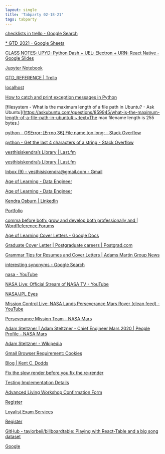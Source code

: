 ```yaml
---
layout: single
title: 'Tabparty 02-18-21'
tags: tabparty
---
```


[checklists in trello - Google Search](https://www.google.com/search?q=checklists+in+trello&rlz=1C5CHFA_enUS905US905&oq=checklists+in+trello&aqs=chrome..69i57.4888j0j4&sourceid=chrome&ie=UTF-8)

[\* GTD_2021 - Google Sheets](https://docs.google.com/spreadsheets/d/1IN1IXKkZsGyx1p7MYXuS0zWtJIYAis7A7PJJvT1Dm2U/edit#gid=199572641)

[CLASS NOTES: UPYD: Python Dash + UEL: Electron + URN: React Native - Google Slides](https://docs.google.com/presentation/d/1EjKkRo_GLyVofHryzD5uuG8apyIZFXcTXMFgIo5AK-M/edit#slide=id.gbe5bef47af_1_28)

[Jupyter Notebook](http://localhost:8888/notebooks/Projects/PORTFOLIO/PORTFOLIO_SCRAPING_EHD_RENAME_AND_MOVE.ipynb#)

[GTD_REFERENCE | Trello](https://trello.com/b/ArbFQy6Y/gtdreference)

[localhost](http://localhost:8888/tree)

[How to catch and print exception messages in Python](https://www.kite.com/python/answers/how-to-catch-and-print-exception-messages-in-python)

[filesystem - What is the maximum length of a file path in Ubuntu? - Ask Ubuntu](https://askubuntu.com/questions/859945/what-is-the-maximum-length-of-a-file-path-in-ubuntu#:~:text=The max filename length is 255 bytes.)

[python - OSError: [Errno 36] File name too long: - Stack Overflow](https://stackoverflow.com/questions/29891308/oserror-errno-36-file-name-too-long)

[python - Get the last 4 characters of a string - Stack Overflow](https://stackoverflow.com/questions/7983820/get-the-last-4-characters-of-a-string)

[yesthisiskendra’s Library | Last.fm](https://www.last.fm/user/yesthisiskendra/library?page=2)

[yesthisiskendra’s Library | Last.fm](https://www.last.fm/user/yesthisiskendra/library)

[Inbox (9) - yesthisiskendra@gmail.com - Gmail](https://mail.google.com/mail/u/0/#inbox)

[Age of Learning - Data Engineer](https://jobs.lever.co/aofl/415af6ce-aea7-4b41-a69d-8d2408c7e2c8?lever-via=xE6ao6stU-)

[Age of Learning - Data Engineer](https://jobs.lever.co/aofl/415af6ce-aea7-4b41-a69d-8d2408c7e2c8/thanks)

[Kendra Osburn | LinkedIn](https://www.linkedin.com/in/kendraosburn/)

[Portfolio](https://www.kendraosburn.com/)

[comma before both: grow and develop
both professionally and | WordReference Forums](https://forum.wordreference.com/threads/comma-before-both-grow-and-develop-both-professionally-and.2942949/)

[Age of Learning Cover Letters - Google Docs](https://docs.google.com/document/d/1lSjQJhunL75T8N69LWBfYb3lrb1D5bKyPQy387Acfaw/edit)

[Graduate Cover Letter | Postgraduate careers | Postgrad.com](https://www.postgrad.com/advice/postgraduate_careers/graduate_cover_letter/)

[Grammar Tips for Resumes and Cover Letters | Adams Martin Group News](https://www.adamsmartingroup.com/about-us/news/?p=628)

[interesting synonyms - Google Search](https://www.google.com/search?rlz=1C5CHFA_enUS905US905&sxsrf=ALeKk00Q9XDjcd3UZJg-XrRzT8TBMz74cA:1613612937713&ei=icctYKmNK52S0PEP2MCqyAc&q=interesting+synonyms&oq=interesting+synonyms&gs_lcp=Cgdnd3Mtd2l6EAMyBQgAELEDMgIIADIGCAAQBxAeMgIIADIGCAAQBxAeMgYIABAHEB4yBggAEAcQHjIGCAAQBxAeMgYIABAHEB4yBggAEAcQHjoHCAAQsAMQQ1CuphhYrqYYYLipGGgCcAJ4AIABowGIAYwCkgEDMC4ymAEAoAECoAEBqgEHZ3dzLXdpesgBCsABAQ&sclient=gws-wiz&ved=0ahUKEwjp9dPPqPLuAhUdCTQIHVigCnkQ4dUDCA0&uact=5)

[nasa - YouTube](https://www.youtube.com/results?search_query=nasa)

[NASA Live: Official Stream of NASA TV - YouTube](https://www.youtube.com/watch?v=21X5lGlDOfg)

[NASA/JPL Eyes](https://eyes.nasa.gov/apps/orrery/)

[Mission Control Live: NASA Lands Perseverance Mars Rover (clean feed) - YouTube](https://www.youtube.com/watch?v=kPrbJ63qUc4)

[Perseverance Mission Team - NASA Mars](https://mars.nasa.gov/mars2020/mission/team/)

[Adam Steltzner | Adam Steltzner - Chief Engineer
Mars 2020 | People Profile - NASA Mars](https://mars.nasa.gov/people/profile/?id=277)

[Adam Steltzner - Wikipedia](https://en.wikipedia.org/wiki/Adam_Steltzner)

[Gmail Browser Requirement: Cookies](https://mail.google.com/mail/u/0/?view=nocookies)

[Blog | Kent C. Dodds](https://kentcdodds.com/blog/)

[Fix the slow render before you fix the re-render](https://kentcdodds.com/blog/fix-the-slow-render-before-you-fix-the-re-render)

[Testing Implementation Details](https://kentcdodds.com/blog/testing-implementation-details)

[Advanced Living Workshop Confirmation Form](https://momentumeducation.ac-page.com/art-of-leadership-confirmed-registration)

[Register](https://tableau.lcsexams.com/Register.aspx)

[Loyalist Exam Services](https://tableau.lcsexams.com/)

[Register](https://tableau.lcsexams.com/Register.aspx)

[GitHub - tayiorbeii/billboardtable: Playing with React-Table and a big song dataset](https://github.com/tayiorbeii/billboardtable)

[Google](https://www.google.com/)
